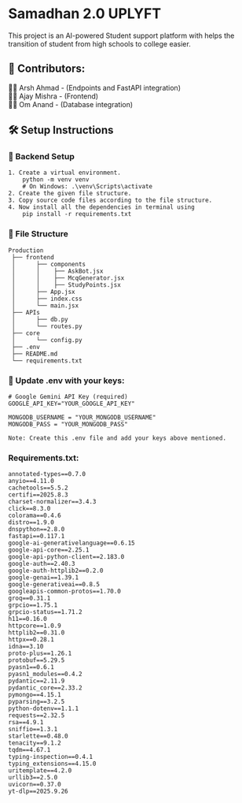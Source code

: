 # Samadhan 2.0 UPLYFT

This project is an AI-powered Student support platform with helps the transition of student from high schools to college easier.

## 👥 Contributors:
👨‍💻 Arsh Ahmad - (Endpoints and FastAPI integration) <br>
👨‍💻 Ajay Mishra - (Frontend) <br>
👨‍💻 Om Anand - (Database integration) <br>


## 🛠️ Setup Instructions
### 🔧 Backend Setup
```
1. Create a virtual environment.
    python -m venv venv 
    # On Windows: .\venv\Scripts\activate
2. Create the given file structure.
3. Copy source code files according to the file structure.
4. Now install all the dependencies in terminal using
    pip install -r requirements.txt
```
### 📁 File Structure
```
Production
 ├── frontend
 │      ├── components
 │      │    ├── AskBot.jsx
 │      │    ├── McqGenerator.jsx
 │      │    ├── StudyPoints.jsx
 │      ├── App.jsx
 │      ├── index.css
 │      └── main.jsx 
 ├── APIs
 │      ├── db.py
 │      └── routes.py
 ├── core
 │      └── config.py
 ├── .env
 ├── README.md
 └── requirements.txt
```

### 🔐 Update .env with your keys: 
```
# Google Gemini API Key (required)
GOOGLE_API_KEY="YOUR_GOOGLE_API_KEY"

MONGODB_USERNAME = "YOUR_MONGODB_USERNAME" 
MONGODB_PASS = "YOUR_MONGODB_PASS"

Note: Create this .env file and add your keys above mentioned.
```


### Requirements.txt: 
```
annotated-types==0.7.0
anyio==4.11.0
cachetools==5.5.2
certifi==2025.8.3
charset-normalizer==3.4.3
click==8.3.0
colorama==0.4.6
distro==1.9.0
dnspython==2.8.0
fastapi==0.117.1
google-ai-generativelanguage==0.6.15
google-api-core==2.25.1
google-api-python-client==2.183.0
google-auth==2.40.3
google-auth-httplib2==0.2.0
google-genai==1.39.1
google-generativeai==0.8.5
googleapis-common-protos==1.70.0
groq==0.31.1
grpcio==1.75.1
grpcio-status==1.71.2
h11==0.16.0
httpcore==1.0.9
httplib2==0.31.0
httpx==0.28.1
idna==3.10
proto-plus==1.26.1
protobuf==5.29.5
pyasn1==0.6.1
pyasn1_modules==0.4.2
pydantic==2.11.9
pydantic_core==2.33.2
pymongo==4.15.1
pyparsing==3.2.5
python-dotenv==1.1.1
requests==2.32.5
rsa==4.9.1
sniffio==1.3.1
starlette==0.48.0
tenacity==9.1.2
tqdm==4.67.1
typing-inspection==0.4.1
typing_extensions==4.15.0
uritemplate==4.2.0
urllib3==2.5.0
uvicorn==0.37.0
yt-dlp==2025.9.26
```
